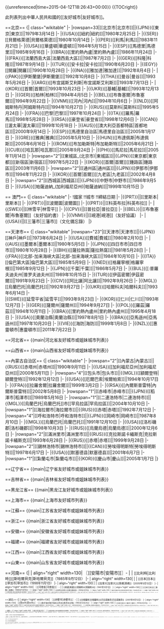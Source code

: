 {{unreferenced|time=2015-04-12T18:26:43+00:00}}
{{TOCright}}

此列表列出中華人民共和國的[[友好城市|友好城市]]。

==北京==
{| class="wikitable"
|-
|rowspan=33|[[北京市|北京市]]||{{JPN}}[[東京|東京]]||1979年3月14日
|- 
|{{USA}}[[紐約|紐約]]||1980年2月25日
|- 
|{{SER}}[[貝爾格萊德|貝爾格萊德]]||1980年10月14日
|- 
|{{PER}}[[利馬|利馬]]||1983年11月21日
|- 
|{{USA}}[[華盛頓|華盛頓]]||1984年5月15日
|- 
|{{ESP}}[[馬德里|馬德里]]||1985年9月16日
|- 
|{{BRA}}[[里約熱內盧|里約熱內盧]]||1986年11月24日
|- 
|{{FRA}}[[法蘭西島大區|法蘭西島大區]]||1987年7月2日
|- 
|{{GER}}[[科隆|科隆]]||1987年9月14日
|- 
|{{TUR}}[[安卡拉|安卡拉]]||1990年6月20日
|- 
|{{EGY}}[[開羅|開羅]]||1990年10月28日
|- 
|{{INA}}[[雅加達|雅加達]]||1992年8月4日
|- 
|{{PAK}}[[伊斯蘭堡|伊斯蘭堡]]||1992年10月8日
|- 
|{{THA}}[[曼谷|曼谷]]||1993年5月26日
|- 
|{{ARG}}[[布宜諾斯艾利斯|布宜諾斯艾利斯]]||1993年7月13日
|- 
|{{KOR}}[[首爾|首爾]]||1993年10月23日
|- 
|{{UKR}}[[基輔|基輔]]||1993年12月13日
|- 
|{{GER}}[[柏林|柏林]]||1994年4月5日
|- 
|{{BEL}}[[布魯塞爾|布魯塞爾]]||1994年9月22日
|- 
|{{VNM}}[[河內|河內]]||1994年10月6日
|- 
|{{NLD}}[[阿姆斯特丹|阿姆斯特丹]]||1994年10月27日
|- 
|{{RUS}}[[莫斯科|莫斯科]]||1995年5月24日
|- 
|{{FRA}}[[巴黎|巴黎]]||1997年10月24日
|- 
|{{ITA}}[[羅馬|羅馬]]||1998年5月28日
|- 
|{{RSA}}[[豪登省|豪登省]]||1998年12月6日
|- 
|{{CAN}}[[渥太華|渥太華]]||1999年10月18日
|- 
|{{AUS}}[[澳大利亞首都特區|首都地區]]||2000年9月14日
|- 
|{{ESP}}[[馬德里自治區|馬德里自治區]]||2005年1月17日
|- 
|{{GRE}}[[雅典|雅典]]||2005年5月10日
|- 
|{{HUN}}[[布達佩斯|布達佩斯]]||2005年6月16日
|- 
|{{ROM}}[[布加勒斯特|布加勒斯特]]||2005年6月21日
|- 
|{{CUB}}[[哈瓦那|哈瓦那]]||2005年9月24日
|- 
|{{PHI}}[[馬尼拉|馬尼拉]]||2005年11月14日
|- 
|rowspan="2"|[[東城區_(北京市)|東城區]]||{{JPN}}[[東京都|東京都]][[新宿區|新宿區]]||1997年5月22日
|- 
|{{KOR}}[[首爾|首爾]][[鍾路區|鍾路區]]||2003年11月6日
|- 
|rowspan="2"|[[通州區|通州區]]||{{JPN}}[[伊那市|伊那市]]||1994年11月22日
|- 
|{{KOR}}[[首爾|首爾]][[九老區|九老區]]||2002年4月8日
|- 
|rowspan="2"|[[西城區|西城區]]||{{JPN}}[[中野市|中野市]]||1986年9月5日
|- 
|{{USA}}[[帕薩迪納_(加利福尼亞州)|帕薩迪納]]||1999年10月15日
|}

== 澳門==
{| class="wikitable"
|-
!國家 !!城市 !!締結日期
|-
|{{PRT}}||[[里斯本|里斯本]] 
|- 
|{{PRT}}||[[波爾圖|波爾圖]]
|- 
|{{PRT}}||[[科英布拉|科英布拉]]
|- 
|{{SWE}}||[[林雪平|林雪平]]
|- 
|{{CPV}}||[[普拉亞|普拉亞]]
|-
|{{BEL}}||[[布魯塞爾|布魯塞爾]]（友好協約書）
|- 
|{{VNM}}||[[峴港|峴港]]（友好協議）
|- 
|{{USA}}||[[三藩市|三藩市]]（文化備忘錄）
|}

==天津市==
{| class="wikitable"
|rowspan="23"|[[天津市|天津市]]||{{JPN}}[[神戶|神戶]]||1973年6月24日
|- 
|{{USA}}[[費城|費城]]||1980年2月10日
|- 
|{{AUS}}[[墨爾本|墨爾本]]||1980年5月5日
|- 
|{{JPN}}[[四日市市|四日市市]]||1980年10月28日
|- 
|{{BIH}}[[薩拉熱窩|薩拉熱窩]]||1981年5月28日
|- 
|{{FRA}}[[北部-加来海峡大區|北部-加来海峡大區]]||1984年10月10日
|- 
|{{ITA}}[[倫巴第大區|倫巴第大區]]||1985年5月9日
|- 
|{{NED}}[[格羅寧根|格羅寧根]]||1985年9月12日
|- 
|{{JPN}}[[千葉|千葉]]||1986年5月7日
|- 
|{{BUL}}[[:普羅夫迪夫州|普罗夫迪夫州]]||1989年10月15日
|- 
|{{TUR}}[[伊茲密爾|伊茲密爾]]||1991年9月23日
|- 
|{{CIV}}[[阿比讓|阿比讓]]||1992年9月26日
|- 
|{{MGL}}[[烏蘭巴托|烏蘭巴托]]||1992年9月27日
|- 
|{{UKR}}[[哈爾科夫|哈爾科夫]]||1993年6月14日
|-  
|{{SWE}}[[延雪平省|延雪平]]||1993年9月23日
|- 
|{{KOR}}[[仁川|仁川]]||1993年12月7日
|- 
|{{GER}}[[薩爾州|薩爾州]]||1994年9月27日
|- 
|{{POL}}[[羅茲|羅茲]]||1994年10月11日
|- 
|{{BRA}}[[里約熱內盧州|里約熱內盧州]]||1995年4月18日
|- 
|{{USA}}[[奧蘭治縣|奧蘭治縣]]||1997年8月1日
|- 
|{{BRA}}[[亞馬遜州|亞馬遜州]]||1997年10月20日
|- 
|{{VIE}}[[海防|海防]]||1999年1月8日
|- 
|{{NZL}}[[惠靈頓市|惠靈頓市]]||2011年7月22日
|}

==河北省==
{{main|河北省友好城市或姐妹城市列表}}

==山西省==
{{main|山西省友好城市或姐妹城市列表}}

==內蒙古自治区==
{| class="wikitable"
|- 
|rowspan="2"|[[內蒙古|內蒙古]]||{{RUS}}[[赤塔州|赤塔州]]||1990年9月11日
|- 
|{{USA}}[[加利福尼亞州|加利福尼亞州]]||2000年5月11日
|- 
|rowspan="4"|[[包头市|包头市]]||{{MGL}}[[額爾登特|額爾登特]]||1992年12月12日
|- 
|{{USA}}[[厄爾巴索|埃爾帕索]]||1994年10月17日
|- 
|{{FRA}}[[拉羅舍爾|拉羅舍爾]]||1999年3月2日
|- 
|{{RSA}}[[內爾斯普雷特|內爾斯普雷特]]||2002年5月8日
|- 
|rowspan="1"|[[赤峰市|赤峰市]]||{{JPN}}[[稻澤市|稻澤市]]||1989年5月16日
|- 
|rowspan="1"|[[二連浩特市|二連浩特市]]||{{MGL}}[[烏蘭巴托|烏蘭巴托]]市[[罕烏拉區|罕烏拉區]]||2004年10月10日
|- 
|rowspan="1"|[[海拉爾市|海拉爾市]]||{{RUS}}[[赤塔|赤塔]]||1992年7月12日
|- 
|rowspan="4"|[[呼和浩特市|呼和浩特市]]||{{JPN}}[[岡崎市|岡崎市]]||1987年8月10日
|- 
|{{MGL}}[[烏蘭巴托|烏蘭巴托]]||1991年12月10日
|- 
|{{USA}}[[洛杉磯郡|洛杉磯郡]]||1998年10月3日
|- 
|{{RUS}}[[烏蘭烏德|烏蘭烏德]]||2000年12月6日
|- 
|rowspan="2"|[[滿洲里市|滿洲里市]]||{{RUS}}[[克拉斯諾卡緬斯克|克拉斯諾卡緬斯克]]||1993年6月28日
|- 
|{{RUS}}[[赤塔|赤塔]]||1999年9月28日
|- 
|rowspan="2"|[[錫林浩特市|錫林浩特市]]||{{CAN}}[[勞埃得明斯特|勞埃得明斯特]]||1997年6月17日
|- 
|{{USA}}[[默塞德县|默塞德县]]||2001年6月7日
|- 
|rowspan="1"|[[紮蘭屯市|紮蘭屯市]]||{{KOR}}[[慶山市|慶山]]||2005年1月7日
|}

==辽宁省==
{{main|辽宁省友好城市或姐妹城市列表}}

==吉林省==
{{main|吉林省友好城市或姐妹城市列表}}

==黑龙江省==
{{main|黑龙江友好城市或姐妹城市列表}}

==上海市==
{{main|上海市友好城市列表}}

==江蘇==
{{main|江苏省友好城市或姐妹城市列表}}

==浙江==
{{main|浙江省友好城市或姐妹城市列表}}

==安徽==
{{main|安徽省友好城市或姐妹城市列表}}

==福建==
{{main|福建省友好城市或姐妹城市列表}}

==江西==
{{main|江西省友好城市或姐妹城市列表}}

==山東==
{{main|山东省友好城市或姐妹城市列表}}

==河南==
{| 
| align="right" width=130| 〖[[安陽市|安陽市]]〗-
|  |   <small>[[比利時|比利時]][[斯哈爾貝克|斯哈爾貝克]]（1985年9月12日）
|- 
| align="right" width=130| 
|  |   <small>[[日本|日本]][[草加市|草加市]]（1998年11月1日）
|- 
| align="right" width=130| 
|  |   <small>[[加拿大|加拿大]][[萊橋|萊橋]]（2005年5月12日）
|- 
| align="right" width=130| 〖[[河南省|河南省]]〗-
|  |   <small>[[美國|美國]][[堪薩斯州|堪薩斯州]]（1981年5月1日）
|- 
| align="right" width=130| 
|  |   <small>[[日本|日本]][[三重縣|三重縣]]（1986年11月19日）
|- 
| align="right" width=130| 
|  |   <small>[[比利時|比利時]][[瓦隆|瓦隆地區]]（1988年4月19日）
|- 
| align="right" width=130| 
|  |   <small>[[義大利|義大利]][[普利亚|普利亞大區]]（1988年6月3日）
|- 
| align="right" width=130| 
|  |   <small>[[法國|法國]][[索恩-羅亞爾省|索恩-羅亞爾省]]（1990年10月29日）
|- 
| align="right" width=130| 
|  |   <small>[[羅馬尼亞|羅馬尼亞]][[布勒伊拉縣|布勒伊拉縣]]（1993年9月15日）
|- 
| align="right" width=130| 
|  |   <small>[[加拿大|加拿大]][[馬尼托巴省|馬尼托巴省]]（1994年11月19日）
|- 
| align="right" width=130| 
|  |   <small>[[韓國|韓國]][[慶尚北道|慶尚北道]]（1995年10月23日）
|- 
| align="right" width=130| 
|  |   <small>[[俄羅斯|俄羅斯]][[薩馬拉州|薩馬拉州]]（1997年3月19日）
|- 
| align="right" width=130| 
|  |   <small>[[阿爾及利亞|阿爾及利亞]]大[[阿爾及爾省|阿爾及爾省]]（1998年4月6日）
|- 
| align="right" width=130| 
|  |   <small>[[越南|越南]][[同塔省|同塔省]]（1998年7月20日）
|- 
| align="right" width=130| 
|  |   <small>[[奧地利|奧地利]][[蒂羅爾州|蒂羅爾州]]（1999年11月2日）
|- 
| align="right" width=130| 
|  |   <small>[[埃塞俄比亞|埃塞俄比亞]][[奧羅莫州|奧羅莫州]]（2000年9月28日）
|- 
| align="right" width=130| 
|  |   <small>[[泰國|泰國]][[春武裏府|春武裏府]]（2001年6月22日）
|- 
| align="right" width=130| 
|  |   <small>[[巴西|巴西]][[聖卡塔琳娜州|聖卡塔琳娜州]]（2002年4月19日）
|- 
| align="right" width=130| 
|  |   <small>[[匈牙利|匈牙利]][[科馬羅姆-埃斯泰爾戈姆州|科馬羅姆-埃斯泰爾戈姆州]]（2002年8月30日）
|- 
| align="right" width=130| 
|  |   <small>[[白俄羅斯|白俄羅斯]][[莫吉廖夫州|莫吉廖夫州]]（2004年8月25日）
|- 
| align="right" width=130| 
|  |   <small>[[墨西哥|墨西哥]][[伊達爾戈州|伊達爾戈州]]（2005年5月4日）
|- 
| align="right" width=130| 
|  |   <small>[[阿根廷|阿根廷]][[恩特雷里奧斯省|恩特雷里奧斯省]]（2005年5月9日）
|- 
| align="right" width=130| 
|  |   <small>[[芬蘭|芬蘭]][[東芬蘭|東芬蘭]]省（2005年8月17日）
|- 
| align="right" width=130| 〖[[濟源市|濟源市]]〗-
|  |   <small>[[日本|日本]][[新座|新座]]（2003年2月28日）
|- 
| align="right" width=130| 〖[[焦作市|焦作市]]〗-
|  |   <small>[[吉爾吉斯斯坦|吉爾吉斯斯坦]][[熱伊勒地區|熱伊勒地區]]（2001年4月30日）
|- 
| align="right" width=130| 〖[[開封市|開封市]]〗-
|  |   <small>[[日本|日本]][[戶田|戶田]]（1984年8月21日）
|- 
| align="right" width=130| 
|  |   <small>[[美國|美國]][[威奇托|威奇托]]（1985年12月3日）
|- 
| align="right" width=130| 
|  |   <small>[[韓國|韓國]][[永川|永川]]（2005年6月15日）
|- 
| align="right" width=130| 〖[[洛陽市|洛陽市]]〗-
|  |   <small>[[日本|日本]][[岡山市|岡山市]]（1981年4月6日）
|- 
| align="right" width=130| 
|  |   <small>[[法國|法國]][[圖爾|圖爾]]（1982年12月12日）
|- 
| align="right" width=130| 
|  |   <small>[[保加利亞|保加利亞]][[普洛夫迪夫|普洛夫迪夫]]（1994年8月1日）
|- 
| align="right" width=130| 
|  |   <small>[[美國|美國]][[拉克羅斯|拉克羅斯]]（1997年10月21日）
|- 
| align="right" width=130| 
|  |   <small>[[俄羅斯|俄羅斯]][[陶裏亞蒂|陶裏亞蒂]]（2000年4月25日）
|- 
| align="right" width=130| 〖[[南陽市|南陽市]]〗-
|  |   <small>[[日本|日本]][[南陽市_(日本)|南阳]]（1988年10月6日）
|- 
| align="right" width=130| 
|  |   <small>[[以色列|以色列]][[加特|加特]]（1995年11月1日）
|- 
| align="right" width=130| 〖[[平頂山市|平頂山市]]〗-
|  |   <small>[[韓國|韓國]][[安東|安東]]（1997年4月16日）
|- 
| align="right" width=130| 
|  |   <small>[[俄羅斯|俄羅斯]][[塞茲蘭|塞茲蘭]]（2000年11月28日）
|- 
| align="right" width=130| 〖[[濮陽市|濮陽市]]〗-
|  |   <small>[[新西蘭|新西蘭]][[阿什伯頓|阿什伯頓]]（2000年9月27日）
|- 
| align="right" width=130| 〖[[三門峽市|三門峽市]]〗-
|  |   <small>[[日本|日本]][[北上|北上]]（1985年5月25日）
|- 
| align="right" width=130| 
|  |   <small>[[澳大利亞|澳大利亞]][[墨累橋|墨累橋]]（1994年4月17日）
|- 
| align="right" width=130| 〖[[新鄉市|新鄉市]]〗-
|  |   <small>[[日本|日本]][[柏原|柏原]]（1990年9月26日）
|- 
| align="right" width=130| 〖[[信陽市|信陽市]]〗-
|  |   <small>[[以色列|以色列]][[阿什凱隆|阿什凱隆]]（1995年6月28日）
|- 
| align="right" width=130| 〖信陽市[[溮河區|溮河區]]〗-
|  |   <small>[[日本|日本]][[新見市|新見市]]（1992年4月16日）
|- 
| align="right" width=130| 〖[[許昌市|許昌市]]〗-
|  |   <small>[[美國|美國]][[布魯克|布魯克]]（2005年5月19日）
|- 
| align="right" width=130| 〖[[鄭州市|鄭州市]]〗-
|  |   <small>[[日本|日本]][[浦和市|浦和市]]（1981年10月21日）
|- 
| align="right" width=130| 
|  |   <small>[[美國|美國]][[里士滿|里士滿]]（1994年9月14日）
|- 
| align="right" width=130| 
|  |   <small>[[羅馬尼亞|羅馬尼亞]][[克盧日-納波卡|克盧日-納波卡]]（1995年5月6日）
|- 
| align="right" width=130| 
|  |   <small>[[韓國|韓國]][[晉州|晉州]]（2000年7月25日）
|- 
| align="right" width=130| 
|  |   <small>[[納米比亞|納米比亞]][[馬林塔爾|馬林塔爾]]（2001年8月27日）
|- 
| align="right" width=130| 
|  |   <small>[[約旦|約旦]][[伊爾比德|伊爾比德]]（2002年4月11日）
|- 
| align="right" width=130| 
|  |   <small>[[巴西|巴西]][[若茵維萊|若茵維萊]]（2003年11月17日）
|- 
| align="right" width=130| 〖[[周口市|周口市]]〗-
|  |   <small>[[哈薩克斯坦|哈薩克斯坦]][[彼得巴甫洛夫斯克|彼得巴甫洛夫斯克]]（1994年10月16日）
|}

==湖北==
{| 
| align="right" width=130| 〖[[赤壁市|赤壁市]]〗-
|  |   <small>[[白俄羅斯|白俄羅斯]][[巴拉諾維奇|巴拉諾維奇]]（2001年9月12日）
|- 
| align="right" width=130| 〖[[鄂州市|鄂州市]]〗-
|  |   <small>[[象牙海岸|象牙海岸]][[阿本古魯|阿本古魯]]（1992年12月24日）
|- 
| align="right" width=130| 
|  |   <small>[[日本|日本]][[三條市|三條市]]（1994年4月28日）
|- 
| align="right" width=130| 
|  |   <small>[[澳大利亞|澳大利亞]][[懷阿拉|懷阿拉]]（1997年9月8日）
|- 
| align="right" width=130| 〖[[湖北省|湖北省]]〗-
|  |   <small>[[美國|美國]][[俄亥俄州|俄亥俄州]]（1979年10月31日）
|- 
| align="right" width=130| 
|  |   <small>[[美國|美國]][[阿拉巴馬州|阿拉巴馬州]]（1985年10月7日）
|- 
| align="right" width=130| 
|  |   <small>[[羅馬尼亞|羅馬尼亞]][[加拉茨縣|加拉茨縣]]（1987年5月27日）
|- 
| align="right" width=130| 
|  |   <small>[[喀麥隆|喀麥隆]][[南方省|南方省]]（1993年10月30日）
|- 
| align="right" width=130| 
|  |   <small>[[白俄羅斯|白俄羅斯]][[布列斯特州|布列斯特州]]（1994年2月26日）
|- 
| align="right" width=130| 
|  |   <small>[[烏克蘭|烏克蘭]][[基輔州|基輔州]]（1994年3月9日）
|- 
| align="right" width=130| 
|  |   <small>[[法國|法國]][[阿基坦大區|阿基坦大區]]（1996年5月9日）
|- 
| align="right" width=130| 
|  |   <small>[[德國|德國]][[薩爾州|薩爾州]]（1996年5月17日）
|- 
| align="right" width=130| 
|  |   <small>[[吉爾吉斯斯坦|吉爾吉斯斯坦]][[楚河州|楚河州]]（1997年1月23日）
|- 
| align="right" width=130| 
|  |   <small>[[法國|法國]][[洛林大區|洛林大區]]（1998年2月4日）
|- 
| align="right" width=130| 
|  |   <small>[[巴西|巴西]][[南大河州|南大河州]]（2001年12月6日）
|- 
| align="right" width=130| 
|  |   <small>[[俄羅斯|俄羅斯]][[薩拉托夫州|薩拉托夫州]]（2002年12月4日）
|- 
| align="right" width=130| 
|  |   <small>[[菲律賓|菲律賓]][[萊特省|萊特省]]（2004年2月12日）
|- 
| align="right" width=130| 〖[[黃石市|黃石市]]〗-
|  |   <small>[[德國|德國]][[罗特魏尔县|罗特魏尔县]]（1994年10月25日）
|- 
| align="right" width=130| 
|  |   <small>[[新西蘭|新西蘭]][[納爾遜|納爾遜]]（1995年11月10日）
|- 
| align="right" width=130| 
|  |   <small>[[日本|日本]][[關|關]]（1997年12月1日）
|- 
| align="right" width=130| 〖[[荊門市|荊門市]]〗-
|  |   <small>[[美國|美國]][[裏奧蘭曹|裏奧蘭曹]]（1997年10月16日）
|- 
| align="right" width=130| 〖[[荊州市|荊州市]]〗-
|  |   <small>[[日本|日本]][[會津若松市|會津若松市]]（1991年6月15日）
|- 
| align="right" width=130| 
|  |   <small>[[烏克蘭|烏克蘭]][[白采爾科維|白采爾科維]]（1996年7月1日）
|- 
| align="right" width=130| 
|  |   <small>[[美國|美國]][[韋斯特賈斯特郡|韋斯特賈斯特郡]]（1998年6月12日）
|- 
| align="right" width=130| 
|  |   <small>[[韓國|韓國]][[江陵|江陵]]（2004年10月19日）
|- 
| align="right" width=130| 〖[[潛江市|潛江市]]〗-
|  |   <small>[[德國|德國]][[海登海姆|海登海姆]]（1994年7月5日）
|- 
| align="right" width=130| 〖[[十堰市|十堰市]]〗-
|  |   <small>[[羅馬尼亞|羅馬尼亞]][[克拉約瓦|克拉約瓦]]（1999年12月23日）
|- 
| align="right" width=130| 〖[[隨州市|隨州市]]〗-
|  |   <small>[[澳大利亞|澳大利亞]][[皮里港|皮里港]]（2000年9月27日）
|- 
| align="right" width=130| 〖[[武漢市|武漢市]]〗-
|  |   <small>[[日本|日本]][[大分市|大分市]]（1979年9月7日）
|- 
| align="right" width=130| 
|  |   <small>[[美國|美國]][[匹茲堡|匹茲堡]]（1982年9月17日）
|- 
| align="right" width=130| 
|  |   <small>[[德國|德國]][[杜伊斯堡|杜伊斯堡]]（1982年10月8日）
|- 
| align="right" width=130| 
|  |   <small>[[英國|英國]][[曼徹斯特|曼徹斯特]]（1986年10月27日）
|- 
| align="right" width=130| 
|  |   <small>[[羅馬尼亞|羅馬尼亞]][[加拉茨|加拉茨]]（1987年8月12日）
|- 
| align="right" width=130| 
|  |   <small>[[烏克蘭|烏克蘭]][[基輔|基輔]]（1990年10月19日）
|- 
| align="right" width=130| 
|  |   <small>[[苏丹共和国|蘇丹]][[喀土穆|喀土穆]]（1995年9月27日）
|- 
| align="right" width=130| 
|  |   <small>[[匈牙利|匈牙利]][[傑爾|傑爾]]（1996年10月30日）
|- 
| align="right" width=130| 
|  |   <small>[[法國|法國]][[波爾多|波爾多]]（1998年6月14日）
|- 
| align="right" width=130| 
|  |   <small>[[荷蘭|荷蘭]][[阿納姆|阿納姆]]（1999年9月7日）
|- 
| align="right" width=130| 
|  |   <small>[[韓國|韓國]][[清州|清州]]（2000年10月29日）
|- 
| align="right" width=130| 〖[[襄阳市|襄阳市]]〗-
|  |   <small>[[日本|日本]][[犬山市|犬山市]]（1983年3月31日）
|- 
| align="right" width=130| 
|  |   <small>[[俄羅斯|俄羅斯]][[科斯特羅馬州|科斯特羅馬州]]（2001年11月1日）
|- 
| align="right" width=130| 〖[[孝感市|孝感市]]〗-
|  |   <small>[[白俄羅斯|白俄羅斯]][[布列斯特|布列斯特]]（1993年3月26日）
|- 
| align="right" width=130| 〖[[宜昌市|宜昌市]]〗-
|  |   <small>[[法國|法國]][[梅斯|梅斯]]（1991年1月28日）
|- 
| align="right" width=130| 
|  |   <small>[[瑞典|瑞典]][[塞德港|塞德港]]（1994年10月22日）
|- 
| align="right" width=130| 
|  |   <small>[[德國|德國]][[路德維希堡縣|路德維希堡縣]]（1995年5月3日）
|- 
| align="right" width=130| 
|  |   <small>[[烏克蘭|烏克蘭]][[紮波羅熱|紮波羅熱]]（1997年10月16日）
|- 
| align="right" width=130| 
|  |   <small>[[法國|法國]][[瓦朗謝訥|瓦朗謝訥]]（1998年4月23日）
|- 
| align="right" width=130| 
|  |   <small>[[澳大利亞|澳大利亞]][[查爾斯頓|查爾斯頓]]（2001年8月10日）
|-
| align="right" width=130| 
|  |   <small>[[巴西|巴西]][[伊瓜苏|伊瓜苏]]（2006年7月24日）
|- 
| align="right" width=130| 
|  |  <small>[[美国|美国]][[华盛顿县_(俄勒冈州)|华盛顿郡]]（2006年8月31日）
|-
| align="right" width=130| 〖[[鍾祥市|鍾祥市]]〗-
|  |   <small>[[羅馬尼亞|羅馬尼亞]][[泰庫奇|泰庫奇]]（1996年8月16日）
|}

==湖南==
{| 
| align="right" width=160| 〖[[長沙市|長沙市]]〗-
|  |   <small>[[剛果|剛果]][[布拉柴維爾|布拉柴維爾]]（1982年8月9日）
|- 
| align="right" width=160| 
|  |   <small>[[日本|日本]][[鹿兒島|鹿兒島]]（1982年10月30日）
|- 
| align="right" width=160| 
|  |   <small>[[美國|美國]][[聖保羅|聖保羅]]（1988年5月9日）
|- 
| align="right" width=160| 
|  |   <small>[[新加坡|新加坡]][[武吉知馬|武吉知馬]]（1994年4月10日）
|- 
| align="right" width=160| 
|  |   <small>[[瑞士|瑞士]][[弗里堡|弗里堡]]（1994年6月10日）
|- 
| align="right" width=160| 
|  |   <small>[[美國|美國]][[澤西|澤西]]（1995年11月29日）
|- 
| align="right" width=160| 
|  |   <small>[[比利時|比利時]][[蒙斯|蒙斯]]（1998年5月14日）
|- 
| align="right" width=160| 
|  |   <small>[[韓國|韓國]][[龜尾市|龜尾市]]（1998年10月19日）
|- 
| align="right" width=160| 
|  |   <small>[[烏干達|烏干達]][[恩德培|恩德培]]（2003年4月14日）
|- 
| align="right" width=160| 〖[[常德市|常德市]]〗-
|  |   <small>[[日本|日本]][[八日市市|八日市市]]（1994年8月15日）
|- 
| align="right" width=160| 〖[[郴州市|郴州市]]〗-
|  |   <small>[[美國|美國]][[拉雷多|拉雷多]]（2002年9月1日）
|- 
| align="right" width=160| 〖[[衡陽市|衡陽市]]〗-
|  |   <small>[[日本|日本]][[栗東市|栗東市]]（1992年10月7日）
|- 
| align="right" width=160| 
|  |   <small>[[俄羅斯|俄羅斯]][[波多利斯克|波多利斯克]]（1993年9月20日）
|- 
| align="right" width=160| 
|  |   <small>[[比利時|比利時]][[图尔奈|图尔奈]]（1994年12月10日）
|- 
| align="right" width=160| 
|  |   <small>[[烏克蘭|烏克蘭]][[布洛瓦雷|布洛瓦雷]]（1995年11月14日）
|- 
| align="right" width=160| 
|  |   <small>[[西班牙|西班牙]][[豐希羅拉|豐希羅拉]]（1999年9月24日）
|- 
| align="right" width=160| 
|  |   <small>[[羅馬尼亞|羅馬尼亞]][[克勒拉什|克勒拉什]]（2002年10月15日）
|- 
| align="right" width=160| 〖[[湖南省|湖南省]]〗-
|  |   <small>[[日本|日本]][[滋賀縣|滋賀縣]]（1983年3月25日）
|- 
| align="right" width=160| 
|  |   <small>[[美國|美國]][[科羅拉多州|科羅拉多州]]（1984年1月23日）
|- 
| align="right" width=160| 
|  |   <small>[[比利時|比利時]][[埃諾省|埃諾省]]（1986年9月15日）
|- 
| align="right" width=160| 
|  |   <small>[[法國|法國]][[中央_(大區)|中央 (大區)]]（1991年10月28日）
|- 
| align="right" width=160| 
|  |   <small>[[烏茲別克斯坦|烏茲別克斯坦]][[塔什干州|塔什干州]]（1993年3月4日）
|- 
| align="right" width=160| 
|  |   <small>[[奧地利|奧地利]][[布爾根蘭|布爾根蘭]]（2000年9月27日）
|- 
| align="right" width=160| 
|  |   <small>[[越南|越南]][[乂安省|乂安省]]（2001年11月28日）
|- 
| align="right" width=160| 
|  |   <small>[[南非|南非]][[北開普省|北開普省]]（2003年9月11日）
|- 
| align="right" width=160| 〖[[醴陵市|醴陵市]]〗-
|  |   <small>[[日本|日本]][[瑞浪市|瑞浪市]]（1987年1月14日）
|- 
| align="right" width=160| 〖[[瀏陽市|瀏陽市]]〗-
|  |   <small>[[巴西|巴西]][[貝爾德朗|貝爾德朗]]（2000年10月25日）
|- 
| align="right" width=160| 〖[[婁底市|婁底市]]〗-
|  |   <small>[[美國|美國]][[拉姆西|拉姆西]]（2005年11月17日）
|- 
| align="right" width=160| 〖[[汨羅市|汨羅市]]〗-
|  |   <small>[[日本|日本]][[赤平|赤平]]（2000年9月28日）
|- 
| align="right" width=160| 〖[[邵陽市|邵陽市]]〗-
|  |   <small>[[日本|日本]][[大野町_(岐阜縣)|大野町 (岐阜縣)]]（1999年10月15日）
|- 
| align="right" width=160| 〖[[湘潭市|湘潭市]]〗-
|  |   <small>[[日本|日本]][[彥根|彥根]]（1991年11月1日）
|- 
| align="right" width=160| 
|  |   <small>[[美國|美國]][[南艾爾蒙地|南艾爾蒙地]]（1994年11月1日）
|- 
| align="right" width=160| 
|  |   <small>[[越南|越南]][[邊和|邊和]]（2001年11月24日）
|- 
| align="right" width=160| 
|  |   <small>[[烏克蘭|烏克蘭]][[盧茨克|盧茨克]]（2003年10月1日）
|- 
| align="right" width=160| 〖[[岳陽市|岳陽市]]〗-
|  |   <small>[[日本|日本]][[沼津市|沼津市]]（1985年4月5日）
|- 
| align="right" width=160| 
|  |   <small>[[美國|美國]][[泰特斯維爾|泰特斯維爾]]（1988年5月12日）
|- 
| align="right" width=160| 
|  |   <small>[[加拿大|加拿大]][[卡斯爾加|卡斯爾加]]（1992年10月21日）
|- 
| align="right" width=160| 
|  |   <small>[[保加利亞|保加利亞]][[旧扎戈拉|旧扎戈拉]]（1994年12月4日）
|- 
| align="right" width=160| 
|  |   <small>[[澳大利亞|澳大利亞]]{{link-en|科克本|City of Cockburn}}（1998年11月28日）
|- 
| align="right" width=160| 〖[[芷江侗族自治縣|芷江侗族自治縣]]〗-
|  |   <small>[[法國|法國]][[格朗康邁西|格朗康邁西]]（2005年9月6日）
|- 
| align="right" width=160| 〖[[株洲市|株洲市]]〗-
|  |   <small>[[烏茲別克斯坦|烏茲別克斯坦]][[納沃伊|納沃伊]]（1996年3月12日）
|- 
| align="right" width=160| 
|  |   <small>[[挪威|挪威]][[腓特烈斯塔|腓特烈斯塔]]（1999年6月10日）
|- 
| align="right" width=160| 
|  |   <small>[[越南|越南]][[芽莊|芽莊]]（2001年4月26日）
|- 
| align="right" width=160| 
|  |   <small>[[南非|南非]][[彼得馬里茨堡|彼得馬里茨堡]]（2002年5月23日）
|}

==廣東==
{{main|广东省友好城市或姐妹城市列表}}

==海南==
{| 
| align="right" width=130| 〖[[海口市|海口市]]〗-
|  |   <small>[[澳大利亞|澳大利亞]][[達爾文|達爾文]]（1990年9月5日）
|- 
| align="right" width=130| 
|  |   <small>[[英國|英國]][[柏斯|柏斯]]（1992年2月3日）
|- 
| align="right" width=130| 
|  |   <small>[[法國|法國]][[聖納澤爾|聖納澤爾]]（1992年6月27日）
|- 
| align="right" width=130| 
|  |   <small>[[美國|美國]][[俄克拉何馬|俄克拉何馬]]（1992年11月20日）
|- 
| align="right" width=130| 
|  |   <small>[[坦桑尼亞|坦桑尼亞]][[桑吉巴|桑吉巴]]（1997年10月30日）
|- 
| align="right" width=130| 〖[[海南省|海南省]]〗-
|  |   <small>[[日本|日本]][[兵庫縣|兵庫縣]]（1990年9月28日）
|- 
| align="right" width=130| 
|  |   <small>[[美國|美國]][[夏威夷州|夏威夷州]]（1992年6月30日）
|- 
| align="right" width=130| 
|  |   <small>[[韓國|韓國]][[濟州道|濟州道]]（1995年10月6日）
|- 
| align="right" width=130| 
|  |   <small>[[烏克蘭|烏克蘭]][[克里米亞|克里米亞共和國]]（1996年4月5日）
|- 
| align="right" width=130| 
|  |   <small>[[菲律賓|菲律賓]][[宿務省|宿務省]]（1996年6月9日）
|- 
| align="right" width=130| 
|  |   <small>[[奧地利|奧地利]][[薩爾茨堡州|薩爾茨堡州]]（2000年9月27日）
|- 
| align="right" width=130| 
|  |   <small>[[羅馬尼亞|羅馬尼亞]][[阿拉德縣|阿拉德縣]]（2000年9月27日）
|- 
| align="right" width=130| 
|  |   <small>[[加拿大|加拿大]][[愛德華王子島|愛德華王子島]]省（2001年6月20日）
|- 
| align="right" width=130| 
|  |   <small>[[埃及|埃及]][[南西奈省|南西奈省]]（2002年8月3日）
|- 
| align="right" width=130| 
|  |   <small>[[芬蘭|芬蘭]][[奧盧|奧盧]]省（2002年12月12日）
|- 
| align="right" width=130| 
|  |   <small>[[西班牙|西班牙]][[巴利阿里群島|巴利阿里群島]]自治區（2004年7月29日）
|- 
| align="right" width=130| 
|  |   <small>[[斯里蘭卡|斯里蘭卡]][[南方省|南方省]]（2005年4月23日）
|- 
| align="right" width=130| 
|  |   <small>[[泰國|泰國]][[普吉府|普吉府]]（2005年9月25日）
|- 
| align="right" width=130| 
|  |   <small>[[西班牙|西班牙]][[加那利群岛|加那利群岛]]自治區（2005年11月12日）
|- 
| align="right" width=130| 〖[[三亞市|三亞市]]〗-
|  |   <small>[[美國|美國]][[阿爾漢布拉|阿爾漢布拉]]（1994年10月5日）
|- 
| align="right" width=130| 
|  |   <small>[[菲律賓|菲律賓]][[拉普拉普|拉普拉普]]（1997年7月18日）
|- 
| align="right" width=130| 
|  |   <small>[[法國|法國]][[戛納|戛納]]（1997年11月18日）
|- 
| align="right" width=130| 
|  |   <small>[[韓國|韓國]][[西歸浦|西歸浦]]（1999年11月19日）
|- 
| align="right" width=130| 
|  |   <small>[[烏克蘭|烏克蘭]][[雅爾達|雅爾達]]（2004年11月17日）
|}

==廣西==
{{main|广西壮族自治区友好城市或姐妹城市列表}}

==四川==
{{main|四川省友好城市或姐妹城市列表}}

==重庆==
{{main|重庆市友好城市或姐妹城市列表}}

==貴州==
{| 
| align="right" width=130| 〖[[貴陽市|貴陽市]]〗-
|  |   <small>[[日本|日本]][[惠庭市|惠庭市]]（1986年）
|- 
| align="right" width=130| 
|  |   <small>[[新西蘭|新西蘭]][[北帕默斯頓|北帕默斯頓]]（1992年8月17日）
|- 
| align="right" width=130| 
|  |   <small>[[美國|美國]][[沃思堡|沃思堡]]（2011年10月17日）
|- 
| align="right" width=130| 
|  |   <small>[[摩尔多瓦|摩尔多瓦]][[亨切什蒂|亨切什蒂]]（2013年12月）
|- 
| align="right" width=130| 
|  |   <small>[[爱尔蘭|爱尔蘭]][[米斯郡|米斯郡]]（2014年10月3日）
|- 
| align="right" width=130| 
|  |   <small>[[加拿大|加拿大]][[本那比|本那比]]（2015年4月）
|- 
| align="right" width=130| 
|  |   <small>[[捷克|捷克]][[玛丽亚温泉市|玛丽亚温泉市]]（2016年6月）
|- 
| align="right" width=130| 〖[[貴州省|貴州省]]〗-
|  |   <small>[[奧地利|奧地利]][[施蒂利亞州|施蒂利亞州]]（1987年6月2日）
|- 
| align="right" width=130| 
|  |   <small>[[美國|美國]][[內布拉斯加州|內布拉斯加州]]（2004年6月17日）
|}

==雲南==
{| 
| align="right" width=130| 〖[[昆明市|昆明市]]〗-
|  |   <small>[[日本|日本]][[藤澤市|藤澤市]]（1981年1月15日）
|- 
| align="right" width=130| 
|  |   <small>[[瑞士|瑞士]][[蘇黎世|蘇黎世]]（1982年2月17日）
|- 
| align="right" width=130| 
|  |   <small>[[摩洛哥|摩洛哥]][[沙溫|沙溫]]（1985年5月14日）
|- 
| align="right" width=130| 
|  |   <small>[[美國|美國]][[丹佛|丹佛]]（1986年5月15日）
|- 
| align="right" width=130| 
|  |   <small>[[澳大利亞|澳大利亞]][[瓦加瓦加|瓦加瓦加]]（1988年8月14日）
|- 
| align="right" width=130| 
|  |   <small>[[玻利維亞|玻利維亞]][[科恰班巴|科恰班巴]]（1997年9月25日）
|- 
| align="right" width=130| 
|  |   <small>[[泰國|泰國]][[清邁|清邁]]（1999年6月7日）
|- 
| align="right" width=130| 
|  |   <small>[[緬甸|緬甸]][[曼德勒|曼德勒]]（2001年5月10日）
|- 
| align="right" width=130| 
|  |   <small>[[新西蘭|新西蘭]][[新普利茅斯|新普利茅斯]]（2003年8月11日）
|- 
| align="right" width=130| 
|  |   <small>[[孟加拉|孟加拉]][[吉大港|吉大港]]（2005年8月18日）
|- 
| align="right" width=130| 
|  |   <small>[[芬兰|芬兰]][[于韦斯屈莱|于韦斯屈莱]]（2008年9月18日）
|- 
| align="right" width=130| 〖[[麗江市|麗江市]]〗-
|  |   <small>[[日本|日本]][[高山|高山]]（2002年3月21日）
|- 
| align="right" width=130| 〖[[西雙版納傣族自治州|西雙版納州]]〗-
|  |   <small>[[美國|美國]][[奧斯丁|奧斯丁]]（1999年10月18日）
|- 
| align="right" width=130| 
|  |   <small>[[老撾|老撾]][[瑯勃拉邦|瑯勃拉邦]]（2002年10月18日）
|- 
| align="right" width=130| 〖[[雲南省|雲南省]]〗-
|  |   <small>[[馬里|馬里]][[錫卡索大區|錫卡索大區]]（1990年11月24日）
|- 
| align="right" width=130| 
|  |   <small>[[美國|美國]][[德克薩斯州|德克薩斯州]]（1992年9月10日）
|- 
| align="right" width=130| 
|  |   <small>[[泰國|泰國]][[清萊府|清萊府]]（2000年9月27日）
|- 
| align="right" width=130| 
|  |   <small>[[義大利|義大利]][[洛迪省|洛迪省]]（2002年6月8日）
|- 
| align="right" width=130| 
|  |   <small>[[瑞典|瑞典]][[布萊金厄省|布萊金厄省]]（2002年9月6日）
|- 
| align="right" width=130| 
|  |   <small>[[印尼|印尼]][[峇里島|巴厘省]]（2003年11月22日）
|}

==西藏==
{| 
| align="right" width=130| 〖[[拉薩市|拉薩市]]〗-
|  |   <small>[[美國|美國]][[博爾德|博爾德]]（1987年4月10日）
|- 
| align="right" width=130| 
|  |   <small>[[玻利維亞|玻利維亞]][[波托西|波托西]]（1995年11月28日）
|- 
| align="right" width=130| 
|  |   <small>[[俄羅斯|俄羅斯]][[埃利斯塔|埃利斯塔]]（2004年10月27日）
|- 
| align="right" width=130| 〖[[日喀則市|日喀則市]]〗-
|  |   <small>[[尼泊爾|尼泊爾]][[巴尼帕|巴尼帕]]（1999年10月6日）
|- 
| align="right" width=130| 
|  |   <small>
|- 
| align="right" width=130| 
|  |   <small>
|- 
| align="right" width=130| 
|  |   <small>
|- 
| align="right" width=130| 
|  |   <small>
|- 
| align="right" width=130| 
|  |   <small>
|- 
| align="right" width=130| 
|  |   <small>
|- 
| align="right" width=130| 
|  |   <small>
|- 
| align="right" width=130| 
|  |   <small>
|- 
| align="right" width=130| 
|  |   <small>
|}

==陝西==
{{main|陕西省友好城市或姐妹城市列表}}

==甘肅==
{| 
| align="right" width=130| 〖[[白銀市|白銀市]]〗-
|  |   <small>[[哈薩克斯坦|哈薩克斯坦]][[奇姆肯特|奇姆肯特]]（1994年8月16日）
|- 
| align="right" width=130| 
|  |   <small>[[美國|美國]][[龐卡|龐卡]]（2004年11月11日）
|- 
| align="right" width=130| 〖[[敦煌市|敦煌市]]〗-
|  |   <small>[[日本|日本]][[臼杵市|臼杵市]]（1994年9月27日）
|- 
| align="right" width=130| 
|  |   <small>[[日本|日本]][[鎌倉市|鎌倉市]]（1998年9月28日）
|- 
| align="right" width=130| 〖[[甘肅省|甘肅省]]〗-
|  |   <small>[[日本|日本]][[秋田縣|秋田縣]]（1982年8月5日）
|- 
| align="right" width=130| 
|  |   <small>[[新西蘭|新西蘭]][[克賴斯特徹奇|克賴斯特徹奇]]（1984年4月22日）
|- 
| align="right" width=130| 
|  |   <small>[[美國|美國]][[奧克拉荷馬州|奧克拉荷馬州]]（1985年6月12日）
|- 
| align="right" width=130| 
|  |   <small>[[匈牙利|匈牙利]][[紹莫吉州|紹莫吉州]]（1997年4月21日）
|- 
| align="right" width=130| 
|  |   <small>[[埃及|埃及]][[吉薩省|吉薩省]]（2004年7月21日）
|- 
| align="right" width=130| 
|  |   <small>[[羅馬尼亞|羅馬尼亞]][[阿爾巴縣|阿爾巴縣]]（2004年9月1日）
|- 
| align="right" width=130| 
|  |   <small>[[哈薩克斯坦|哈薩克斯坦]][[庫斯塔奈州|庫斯塔奈州]]（2004年9月15日）
|- 
| align="right" width=130| 
|  |   <small>[[辛巴威|辛巴威]][[西馬紹納蘭省|西馬紹納蘭省]]（2004年10月22日）
|- 
| align="right" width=130| 
|  |   <small>[[法國|法國]][[科雷茲省|科雷茲省]]（2005年1月20日）
|- 
| align="right" width=130| 
|  |   <small>[[智利|智利]][[奥伊金斯将军解放者大区|第六大區]]（2005年4月4日）
|- 
| align="right" width=130| 
|  |   <small>[[巴西|巴西]][[戈亞斯|戈亞斯]]州（2005年4月8日）
|- 
| align="right" width=130| 
|  |   <small>[[墨西哥|墨西哥]][[科阿韋拉州|科阿韋拉州]]（2005年4月15日）
|- 
| align="right" width=130| 
|  |   <small>[[西班牙|西班牙]][[納瓦拉|納瓦拉]]自治區（2005年8月16日）
|- 
| align="right" width=130| 
|  |   <small>[[馬達加斯加|馬達加斯加]][[塔馬塔夫省|塔馬塔夫省]]（2005年12月9日）
|- 
| align="right" width=130| 〖[[蘭州市|蘭州市]]〗-
|  |   <small>[[日本|日本]][[秋田|秋田]]（1982年8月5日）
|- 
| align="right" width=130| 
|  |   <small>[[土庫曼斯坦|土庫曼斯坦]][[阿什哈巴德|阿什哈巴德]]（1992年5月1日）
|- 
| align="right" width=130| 
|  |   <small>[[美國|美國]][[阿布奎基|阿布奎基]]（1996年4月18日）
|- 
| align="right" width=130| 
|  |   <small>[[澳大利亞|澳大利亞]][[楊郡|楊郡]]（1997年11月29日）
|- 
| align="right" width=130| 
|  |   <small>[[俄羅斯|俄羅斯]][[奔薩|奔薩]]（1998年9月20日）
|- 
| align="right" width=130| 
|  |   <small>[[茅利塔尼亞|茅利塔尼亞]][[努瓦克肖特|努瓦克肖特]]（2000年9月25日）
|- 
| align="right" width=130| 
|  |   <small>[[英國|英國]][[喬利|喬利]]（2000年9月27日）
|- 
| align="right" width=130| 〖[[天水市|天水市]]〗-
|  |   <small>[[澳大利亞|澳大利亞]][[本迪戈|本迪戈]]（1993年4月12日）
|- 
| align="right" width=130| 〖[[武威市|武威市]][[涼州區|涼州區]]〗-
|  |   <small>[[日本|日本]][[鹿角市|鹿角市]]（2000年11月6日）
|}

==青海==
{| 
| align="right" width=130| 〖[[格爾木市|格爾木市]]〗-
|  |   <small>[[以色列|以色列]][[卡爾雅特|卡爾雅特]]（1997年6月25日）
|- 
| align="right" width=130| 
|  |   <small>[[保加利亞|保加利亞]][[多布裏奇|多布裏奇]]（2005年9月29日）
|- 
| align="right" width=130| 〖[[青海省|青海省]]〗-
|  |   <small>[[布隆迪|布隆迪]][[基特加省|基特加省]]（1991年3月22日）
|- 
| align="right" width=130| 
|  |   <small>[[美國|美國]][[內華達州|內華達州]]（2002年6月27日）
|- 
| align="right" width=130| 
|  |   <small>[[西班牙|西班牙]][[阿維拉省|阿維拉省]]（2005年6月23日）
|- 
| align="right" width=130| 〖[[西寧市|西寧市]]〗-
|  |   <small>[[韓國|韓國]][[大田廣域市|大田廣域市]]中區（1997年10月31日）
|- 
| align="right" width=130| 
|  |   <small>[[俄羅斯|俄羅斯]][[伊熱夫斯克|伊熱夫斯克]]（2002年6月13日）
|}

==寧夏==
{| 
| align="right" width=130| 〖[[寧夏區|寧夏區]]〗-
|  |   <small>[[貝寧|貝寧]][[博爾古省|博爾古省]]（1987年1月20日）
|- 
| align="right" width=130| 
|  |   <small>[[日本|日本]][[島根縣|島根縣]]（1993年10月6日）
|- 
| align="right" width=130| 
|  |   <small>[[義大利|義大利]][[拉蒂納省|拉蒂納省]]（2002年10月24日）
|- 
| align="right" width=130| 
|  |   <small>[[匈牙利|匈牙利]][[佩斯州|佩斯州]]（2004年6月17日）
|- 
| align="right" width=130| 
|  |   <small>[[義大利|義大利]][[坎帕尼亞|坎帕尼亞]]大區（2004年9月2日）
|- 
| align="right" width=130| 
|  |   <small>[[挪威|挪威]][[松恩-菲尤拉讷|桑弗郡]]（2005年3月21日）
|- 
| align="right" width=130| 
|  |   <small>[[羅馬尼亞|羅馬尼亞]][[哈爾吉塔縣|哈爾吉塔縣]]（2005年11月14日）
|- 
| align="right" width=130| 〖[[石嘴山市|石嘴山市]]〗-
|  |   <small>[[日本|日本]][[浜田|浜田]]（1994年11月2日）
|- 
| align="right" width=130| 〖[[吳忠市|吳忠市]]〗-
|  |   <small>[[納米比亞|納米比亞]][[恩納納|恩納納]]（2005年10月19日）
|- 
| align="right" width=130| 〖[[銀川市|銀川市]]〗-
|  |   <small>[[吉爾吉斯斯坦|吉爾吉斯斯坦]][[比什凱克|比什凱克]]（2000年5月23日）
|- 
| align="right" width=130| 
|  |   <small>[[蒙古|蒙古]][[烏蘭巴托|烏蘭巴托]]（2003年9月3日）
|- 
| align="right" width=130| 
|  |   <small>[[日本|日本]][[松江市|松江市]]（2004年9月24日）
|- 
| align="right" width=130| 
|  |   <small>[[納米比亞|納米比亞]][[烏塔皮|烏塔皮]]（2005年8月11日）
|}

== 新疆 ==
{| 
| align="right" width=130| 〖[[哈密市|哈密市]]〗-
|  |   <small>[[日本|日本]][[入善町|入善町]]（1997年6月5日）
|- 
| align="right" width=130| 〖[[喀什地區|喀什地區]]〗-
|  |   <small>[[塔吉克斯坦|塔吉克斯坦]][[戈爾諾-巴達赫尚自治州|戈爾諾-巴達赫尚自治州]]（2005年6月24日）
|- 
| align="right" width=130| 〖[[石河子市|石河子市]]〗-
|  |   <small>[[加拿大|加拿大]][[東貴林布瑞|東貴林布瑞]]（1998年12月21日）
|- 
| align="right" width=130| 〖[[塔城市|塔城市]]〗-
|  |   <small>[[俄羅斯|俄羅斯]][[魯布佐夫斯克|魯布佐夫斯克]]（2000年2月24日）
|- 
| align="right" width=130| 〖[[吐魯番市|吐魯番市]]〗-
|  |   <small>[[日本|日本]][[勝沼町|勝沼町]]（2000年2月24日）
|- 
| align="right" width=130| 〖[[烏魯木齊市|烏魯木齊市]]〗-
|  |   <small>[[巴基斯坦|巴基斯坦]][[白沙瓦|白沙瓦]]（1985年7月12日）
|- 
| align="right" width=130| 
|  |   <small>[[吉爾吉斯斯坦|吉爾吉斯斯坦]][[比什凱克|比什凱克]]（1993年3月4日）
|- 
| align="right" width=130| 
|  |   <small>[[哈薩克斯坦|哈薩克斯坦]][[阿拉木圖|阿拉木圖]]（1993年11月17日）
|- 
| align="right" width=130| 
|  |   <small>[[澳大利亞|澳大利亞]][[納蘭德拉|納蘭德拉]]（1996年5月23日）
|- 
| align="right" width=130| 
|  |   <small>[[塔吉克斯坦|塔吉克斯坦]][[杜尚別|杜尚別]]（1999年9月10日）
|- 
| align="right" width=130| 
|  |   <small>[[美國|美國]][[奧勒姆|奧勒姆]]（2000年9月27日）
|- 
| align="right" width=130| 
|  |   <small>[[韓國|韓國]][[京畿道|京畿道]][[烏山市|烏山市]]（2004年4月23日）
|- 
| align="right" width=130| 〖[[新疆自治區|新疆自治區]]〗-
|  |   <small>[[俄羅斯|俄羅斯]][[阿爾泰邊疆區|阿爾泰邊疆區]]（1999年8月22日）
|}

[[Category:中华人民共和国城市列表|Category:中华人民共和国城市列表]]
[[Category:中国姐妹城市列表|]]
